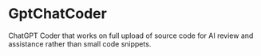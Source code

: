 # GptChatCoder
ChatGPT Coder that works on full upload of source code for AI review and assistance rather than small code snippets.
